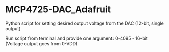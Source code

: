 # MCP4725-DAC_Adafruit
Python script for setting desired output voltage from the DAC (12-bit, single output)

Run script from terminal and provide one argument:
0-4095 - 16-bit (Voltage output goes from 0-VDD)
